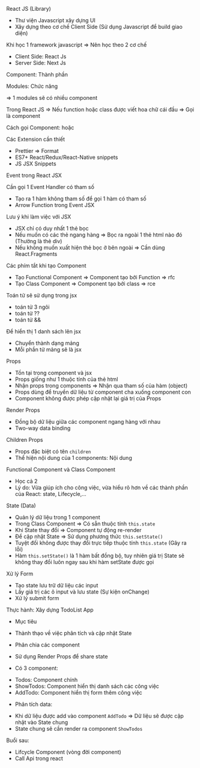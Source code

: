 React JS (Library)

- Thư viện Javascript xây dựng UI
- Xây dựng theo cơ chế Client Side (Sử dụng Javascript để build giao diện)

Khi học 1 framework javascript => Nên học theo 2 cơ chế

- Client Side: React Js
- Server Side: Next Js

Component: Thành phần

Modules: Chức năng

=> 1 modules sẽ có nhiều component

Trong React JS => Nếu function hoặc class được viết hoa chữ cái đầu => Gọi là component

Cách gọi Component: <Tenfunction /> hoặc <Tenfunction></Tenfunction>

Các Extension cần thiết

- Prettier => Format
- ES7+ React/Redux/React-Native snippets
- JS JSX Snippets

Event trong React JSX

Cần gọi 1 Event Handler có tham số

- Tạo ra 1 hàm không tham số để gọi 1 hàm có tham số
- Arrow Function trong Event JSX

Lưu ý khi làm việc với JSX

- JSX chỉ có duy nhất 1 thẻ bọc
- Nếu muốn có các thẻ ngang hàng => Bọc ra ngoài 1 thẻ html nào đó (Thường là thẻ div)
- Nếu không muốn xuất hiện thẻ bọc ở bên ngoài => Cần dùng React.Fragments

Các phím tắt khi tạo Component

- Tạo Functional Component => Component tạo bởi Function => rfc
- Tạo Class Component => Component tạo bởi class => rce

Toán tử sẽ sử dụng trong jsx

- toán tử 3 ngôi
- toán tử ??
- toán tử &&

Để hiển thị 1 danh sách lên jsx

- Chuyển thành dạng mảng
- Mỗi phần tử mảng sẽ là jsx

Props

- Tồn tại trong component và jsx
- Props giống như 1 thuộc tính của thẻ html
- Nhận props trong components => Nhận qua tham số của hàm (object)
- Props dùng để truyền dữ liệu từ component cha xuống component con
- Component không được phép cập nhật lại giá trị của Props

Render Props

- Đồng bộ dữ liệu giữa các component ngang hàng với nhau
- Two-way data binding

Children Props

- Props đặc biệt có tên `children`
- Thể hiện nội dung của 1 components: <Component>Nội dung</Component>

Functional Component và Class Component

- Học cả 2
- Lý do: Vừa giúp ích cho công việc, vừa hiểu rõ hơn về các thành phần của React: state, Lifecycle,...

State (Data)

- Quản lý dữ liệu trong 1 component
- Trong Class Component => Có sẵn thuộc tính `this.state`
- Khi State thay đổi => Component tự động re-render
- Để cập nhật State => Sử dụng phương thức `this.setState()`
- Tuyệt đối không được thay đổi trực tiếp thuộc tính `this.state` (Gây ra lỗi)
- Hàm `this.setState()` là 1 hàm bất đồng bộ, tuy nhiên giá trị State sẽ không thay đổi luôn ngay sau khi hàm setState được gọi

Xử lý Form

- Tạo state lưu trữ dữ liệu các input
- Lấy giá trị các ô input và lưu state (Sự kiện onChange)
- Xử lý submit form

Thực hành: Xây dựng TodoList App

- Mục tiêu

* Thành thạo về việc phân tích và cập nhật State
* Phân chia các component
* Sử dụng Render Props để share state

* Có 3 component:

- Todos: Component chính
- ShowTodos: Component hiển thị danh sách các công việc
- AddTodo: Component hiển thị form thêm công việc

* Phân tích data:

- Khi dữ liệu được add vào component `AddTodo` => Dữ liệu sẽ được cập nhật vào State chung
- State chung sẽ cần render ra component `ShowTodos`

Buổi sau:

- Lifcycle Component (vòng đời component)
- Call Api trong react
